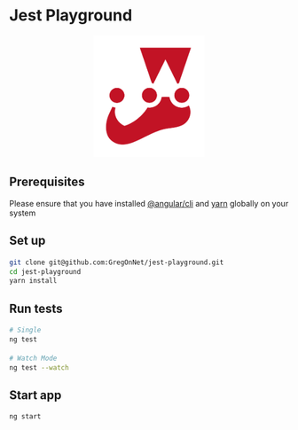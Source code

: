 # Jest Playground

<div style="text-align:center;">
 <img src="./src/assets/jest.svg" alt="jest logo" width="200">
</div>

## Prerequisites

Please ensure that you have installed [@angular/cli] and [yarn] globally on your
system

[@angular/cli]: https://angular.io/cli
[yarn]: https://yarnpkg.com/lang/en/docs/install/

## Set up

```bash
git clone git@github.com:GregOnNet/jest-playground.git
cd jest-playground
yarn install
```

## Run tests

```bash
# Single
ng test

# Watch Mode
ng test --watch
```

## Start app

```bash
ng start
```
